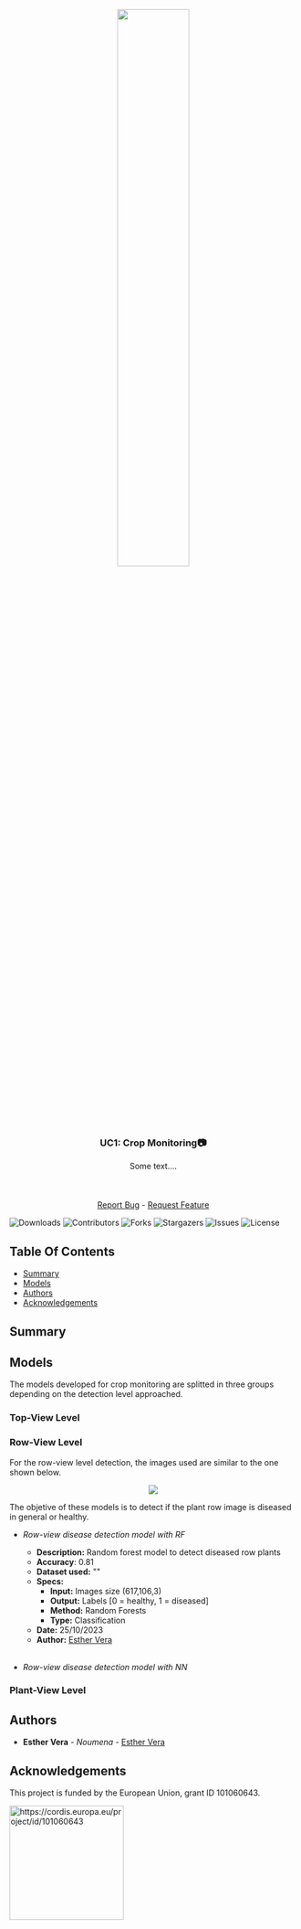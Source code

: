 <div align="center">
  <p>
    <a href="https://icaerus.eu" target="_blank">
      <img width="50%" src="https://icaerus.eu/wp-content/uploads/2022/09/ICAERUS-logo-white.svg"></a>
    <h3 align="center">UC1: Crop Monitoring📷</h3>
    
   <p align="center">
    Some text....
    <br/>
    <br/>
    <br/>
    <br/>
    <a href="https://github.com/icaerus-eu/icaerus-repo-template/issues">Report Bug</a>
    -
    <a href="https://github.com/icaerus-eu/icaerus-repo-template/issues">Request Feature</a>
  </p>
</p>
</div>

![Downloads](https://img.shields.io/github/downloads/icaerus-eu/icaerus-repo-template/total) ![Contributors](https://img.shields.io/github/contributors/icaerus-eu/icaerus-repo-template?color=dark-green) ![Forks](https://img.shields.io/github/forks/icaerus-eu/icaerus-repo-template?style=social) ![Stargazers](https://img.shields.io/github/stars/icaerus-eu/icaerus-repo-template?style=social) ![Issues](https://img.shields.io/github/issues/icaerus-eu/icaerus-repo-template) ![License](https://img.shields.io/github/license/icaerus-eu/icaerus-repo-template) 

## Table Of Contents

* [Summary](#summary)
* [Models](#models)
* [Authors](#authors)
* [Acknowledgements](#acknowledgements)

## Summary


## Models

The models developed for crop monitoring are splitted in three groups depending on the detection level approached.

### Top-View Level




### Row-View Level
For the row-view level detection, the images used are similar to the one shown below.
<p align="center">
  <img src="https://github.com/EstherNoumena/UC1_Crop_Monitoring/assets/148956768/4d0014d9-d34b-4fdb-86dd-6d3a86e71a07">
</p>
The objetive of these models is to detect if the plant row image is diseased in general or healthy. <br>

- _Row-view disease detection model with RF_
    - **Description:** Random forest model to detect diseased row plants
    - **Accuracy**: 0.81
    - **Dataset used:** ""
    - **Specs:**
      - **Input:** Images size (617,106,3)
      - **Output:** Labels [0 = healthy, 1 = diseased]
      - **Method:** Random Forests
      - **Type:** Classification
    - **Date:** 25/10/2023
    - **Author:** [Esther Vera](https://github.com/EstherNoumena) <br><br>

- _Row-view disease detection model with NN_



### Plant-View Level







## Authors

* **Esther Vera** - *Noumena* - [Esther Vera](https://github.com/EstherNoumena)

## Acknowledgements
This project is funded by the European Union, grant ID 101060643.

<img src="https://rea.ec.europa.eu/sites/default/files/styles/oe_theme_medium_no_crop/public/2021-04/EN-Funded%20by%20the%20EU-POS.jpg" alt="https://cordis.europa.eu/project/id/101060643" width="200"/>
